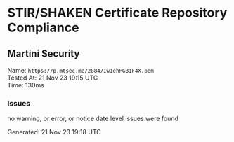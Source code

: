 # STIR/SHAKEN Certificate Repository Compliance

## Martini Security

Name: `https://p.mtsec.me/2884/Iw1ehPGB1F4X.pem`\
Tested At: 21 Nov 23 19:15 UTC\
Time: 130ms

### Issues

no warning, or error, or notice date level issues were found

Generated: 21 Nov 23 19:18 UTC